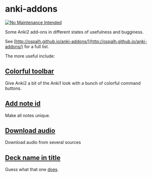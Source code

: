 anki-addons
============
[![No Maintenance Intended](http://unmaintained.tech/badge.svg)](http://unmaintained.tech/)

Some Anki2 add-ons in different states of usefulness and bugginess.

See [http://ospalh.github.io/anki-addons/](http://ospalh.github.io/anki-addons/) for a full list.

The more useful include:

## [Colorful toolbar](http://ospalh.github.io/anki-addons/Colorful%20toolbar.html)
Give Anki2 a bit of the Anki1 look with a bunch of colorful command buttons.

## [Add note id](http://ospalh.github.io/anki-addons/Add%20note%20id.html)
Make all notes unique.

## [Download audio](http://ospalh.github.io/anki-addons/Download%20audio.html)
Download audio from several sources

## [Deck name in title](http://ospalh.github.io/anki-addons/Deck%20name%20in%20title.html)
Guess what that one [does](http://tvtropes.org/pmwiki/pmwiki.php/Main/ExactlyWhatItSaysOnTheTin).
